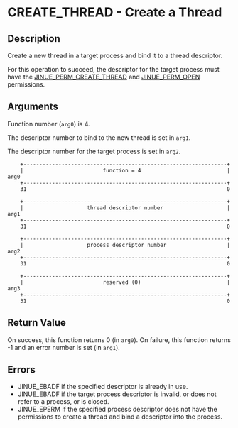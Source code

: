 # CREATE_THREAD - Create a Thread

## Description

Create a new thread in a target process and bind it to a thread descriptor.

For this operation to succeed, the descriptor for the target process
must have the
[JINUE_PERM_CREATE_THREAD](../include/jinue/shared/asm/permissions.h) and
[JINUE_PERM_OPEN](../include/jinue/shared/asm/permissions.h) permissions.

## Arguments

Function number (`arg0`) is 4.

The descriptor number to bind to the new thread is set in `arg1`.

The descriptor number for the target process is set in `arg2`.

```
    +----------------------------------------------------------------+
    |                         function = 4                           |  arg0
    +----------------------------------------------------------------+
    31                                                               0
    
    +----------------------------------------------------------------+
    |                    thread descriptor number                    |  arg1
    +----------------------------------------------------------------+
    31                                                               0

    +----------------------------------------------------------------+
    |                    process descriptor number                   |  arg2
    +----------------------------------------------------------------+
    31                                                               0

    +----------------------------------------------------------------+
    |                         reserved (0)                           |  arg3
    +----------------------------------------------------------------+
    31                                                               0
```

## Return Value

On success, this function returns 0 (in `arg0`). On failure, this function
returns -1 and an error number is set (in `arg1`).

## Errors

* JINUE_EBADF if the specified descriptor is already in use.
* JINUE_EBADF if the target process descriptor is invalid, or does not refer to
a process, or is closed.
* JINUE_EPERM if the specified process descriptor does not have the permissions
to create a thread and bind a descriptor into the process.
